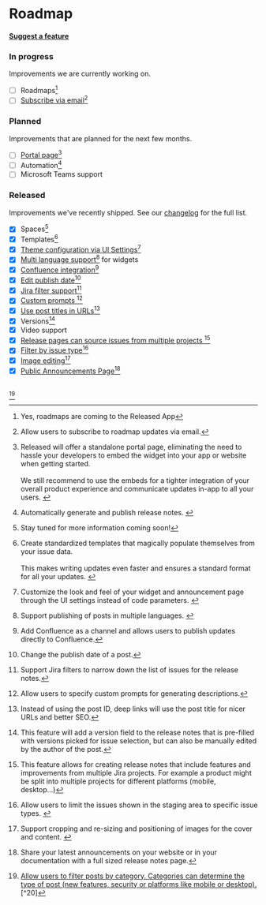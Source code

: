 # Roadmap

#### [Suggest a feature](https://released.atlassian.net/servicedesk/customer/portal/2/group/2/create/10107)

### In progress

Improvements we are currently working on.&#x20;

* [ ] Roadmaps[^1]&#x20;
* [ ] [Subscribe via email](#user-content-fn-2)[^2]

### Planned

Improvements that are planned for the next few months.

* [ ] [Portal page](#user-content-fn-3)[^3]
* [ ] Automation[^4]
* [ ] Microsoft Teams support

### Released&#x20;

Improvements we've recently shipped. See our [changelog](https://released.so/changelog) for the full list.

* [x] Spaces[^5]&#x20;
* [x] Templates[^6]
* [x] [Theme configuration via UI Settings](#user-content-fn-7)[^7]
* [x] [Multi language support](#user-content-fn-8)[^8] for widgets
* [x] [Confluence integration](#user-content-fn-9)[^9]
* [x] [Edit publish date](#user-content-fn-10)[^10]
* [x] [Jira filter support](#user-content-fn-11)[^11]
* [x] [Custom prompts ](#user-content-fn-12)[^12]
* [x] [Use post titles in URLs](#user-content-fn-13)[^13]
* [x] Versions[^14]
* [x] Video support
* [x] [Release pages can source issues from multiple projects ](#user-content-fn-15)[^15]
* [x] [Filter by issue type](#user-content-fn-16)[^16]
* [x] [Image editing](#user-content-fn-17)[^17]&#x20;
* [x] [Public Announcements Page](#user-content-fn-18)[^18]

[\
](#user-content-fn-19)[^19]



[^1]: Yes, roadmaps are coming to the Released App

[^2]: Allow users to subscribe to roadmap updates via email.

[^3]: Released will offer a standalone portal page, eliminating the need to hassle your developers to embed the widget into your app or website when getting started. \
    \
    We still recommend to use the embeds for a tighter integration of your overall product experience and communicate updates in-app to all your users.&#x20;

[^4]: Automatically generate and publish release notes.&#x20;

[^5]: Stay tuned for more information coming soon!

[^6]: Create standardized templates that magically populate themselves from your issue data. \
    \
    This makes writing updates even faster and ensures a standard format for all your updates.&#x20;



[^7]: Customize the look and feel of your widget and announcement page through the UI settings instead of code parameters.&#x20;

[^8]: Support publishing of posts in multiple languages.&#x20;

[^9]: Add Confluence as a channel and allows users to publish updates directly to Confluence.

[^10]: Change the publish date of a post.

[^11]: Support Jira filters to narrow down the list of issues for the release notes.

[^12]: Allow users to specify custom prompts for generating descriptions.



[^13]: Instead of using the post ID, deep links  will use the post title for nicer URLs and better SEO.

[^14]: This feature will add a version field to the release notes that is pre-filled with versions picked for issue selection, but can also be manually edited by the author of the post.

[^15]: This feature allows for creating release notes that include features and improvements from multiple Jira projects. For example a product might be split into multiple projects for different platforms (mobile, desktop...)

[^16]: Allow users to limit the issues shown in the staging area to specific issue types.&#x20;

[^17]: Support cropping and re-sizing and positioning of images for the cover and content.&#x20;

[^18]: Share your latest announcements on your website or in your documentation with a full sized release notes page.

[^19]: [Allow users to filter posts by category. Categories can determine the type of post (new features, security or platforms like mobile or desktop).](#user-content-fn-20)[^20]
